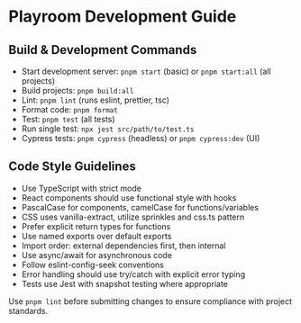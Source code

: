# Playroom Development Guide

## Build & Development Commands

- Start development server: `pnpm start` (basic) or `pnpm start:all` (all projects)
- Build projects: `pnpm build:all`
- Lint: `pnpm lint` (runs eslint, prettier, tsc)
- Format code: `pnpm format`
- Test: `pnpm test` (all tests)
- Run single test: `npx jest src/path/to/test.ts`
- Cypress tests: `pnpm cypress` (headless) or `pnpm cypress:dev` (UI)

## Code Style Guidelines

- Use TypeScript with strict mode
- React components should use functional style with hooks
- PascalCase for components, camelCase for functions/variables
- CSS uses vanilla-extract, utilize sprinkles and css.ts pattern
- Prefer explicit return types for functions
- Use named exports over default exports
- Import order: external dependencies first, then internal
- Use async/await for asynchronous code
- Follow eslint-config-seek conventions
- Error handling should use try/catch with explicit error typing
- Tests use Jest with snapshot testing where appropriate

Use `pnpm lint` before submitting changes to ensure compliance with project standards.

